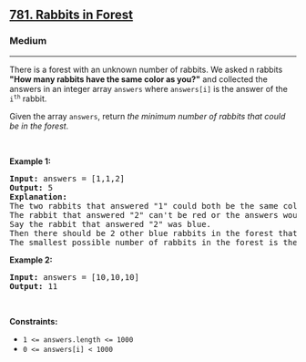 <h2><a href="https://leetcode.com/problems/rabbits-in-forest/">781. Rabbits in Forest</a></h2><h3>Medium</h3><hr><div style="user-select: auto;"><p style="user-select: auto;">There is a forest with an unknown number of rabbits. We asked n rabbits <strong style="user-select: auto;">"How many rabbits have the same color as you?"</strong> and collected the answers in an integer array <code style="user-select: auto;">answers</code> where <code style="user-select: auto;">answers[i]</code> is the answer of the <code style="user-select: auto;">i<sup style="user-select: auto;">th</sup></code> rabbit.</p>

<p style="user-select: auto;">Given the array <code style="user-select: auto;">answers</code>, return <em style="user-select: auto;">the minimum number of rabbits that could be in the forest</em>.</p>

<p style="user-select: auto;">&nbsp;</p>
<p style="user-select: auto;"><strong style="user-select: auto;">Example 1:</strong></p>

<pre style="user-select: auto;"><strong style="user-select: auto;">Input:</strong> answers = [1,1,2]
<strong style="user-select: auto;">Output:</strong> 5
<strong style="user-select: auto;">Explanation:</strong>
The two rabbits that answered "1" could both be the same color, say red.
The rabbit that answered "2" can't be red or the answers would be inconsistent.
Say the rabbit that answered "2" was blue.
Then there should be 2 other blue rabbits in the forest that didn't answer into the array.
The smallest possible number of rabbits in the forest is therefore 5: 3 that answered plus 2 that didn't.
</pre>

<p style="user-select: auto;"><strong style="user-select: auto;">Example 2:</strong></p>

<pre style="user-select: auto;"><strong style="user-select: auto;">Input:</strong> answers = [10,10,10]
<strong style="user-select: auto;">Output:</strong> 11
</pre>

<p style="user-select: auto;">&nbsp;</p>
<p style="user-select: auto;"><strong style="user-select: auto;">Constraints:</strong></p>

<ul style="user-select: auto;">
	<li style="user-select: auto;"><code style="user-select: auto;">1 &lt;= answers.length &lt;= 1000</code></li>
	<li style="user-select: auto;"><code style="user-select: auto;">0 &lt;= answers[i] &lt; 1000</code></li>
</ul>
</div>